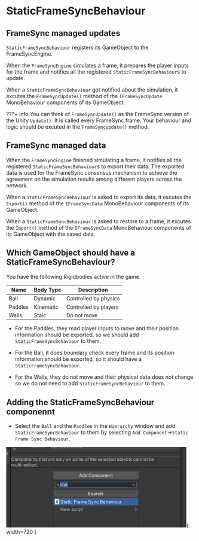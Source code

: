 # StaticFrameSyncBehaviour

## FrameSync managed updates
`StaticFrameSyncBehaviour` registers its GameObject to the FrameSyncEngine.

When the `FrameSyncEngine` simulates a frame, it prepares the player inputs for the frame and notifies all the registered `StaticFrameSyncBehaviour`s to update.

When a `StaticFrameSyncBehaviour` got notified about the simulation, it excutes the `FrameSyncUpdate()` method of the `IFrameSyncUpdate` MonoBehaviour components of its GameObject.

???+ info
    You can think of `FrameSyncUpdate()` as the FrameSync version of the Unity `Update()`. It is called every FrameSync frame. Your behaviour and logic should be excuted in the `FrameSyncUpdate()` method. 

## FrameSync managed data

When the `FrameSyncEngine` finished simulating a frame, it notifies all the registered `StaticFrameSyncBehaviour`s to export their data. The exported data is used for the FrameSync consensus mechanism to achieve the agreement on the simulation results among different players across the network.

When a `StaticFrameSyncBehaviour` is asked to export its data, it excutes the `Export()` method of the `IFrameSyncData` MonoBehaviour components of its GameObject.

When a `StaticFrameSyncBehaviour` is asked to restore to a frame, it excutes the `Import()` method of the `IFrameSyncData` MonoBehaviour components of its GameObject with the saved data.

## Which GameObject should have a StaticFrameSyncBehaviour?

You have the following Rigidbodies active in the game. 

Name    | Body Type | Description
--------| --------- | ----------------
Ball    | Dynamic   | Controlled by physics
Paddles | Kinematic | Controlled by players
Walls   | Staic     | Do not move


- For the Paddles, they read player inputs to move and their position information should be exported, so we should add `StaticFrameSyncBehaviour` to them.

- For the Ball, it does boundary check every frame and its position information should be exported, so it should have a `StaticFrameSyncBehaviour`.

- For the Walls, they do not move and their physical data does not change so we do not need to add `StaticFrameSyncBehaviour` to them.

## Adding the StaticFrameSyncBehaviour componennt

- Select the `Ball` and the `Paddle`s in the `Hierarchy` window and add `StaticFrameSyncBehaviour` to them by selecting `Add Component`->`Static Frame Sync Behaviour`.

![img](./../../assets/tutorial/AddStaticFrameSync.PNG){: width=720 }